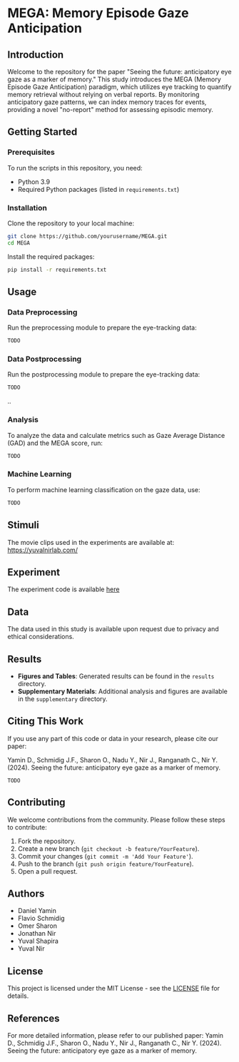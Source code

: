 # MEGA: Memory Episode Gaze Anticipation

## Introduction
Welcome to the repository for the paper "Seeing the future: anticipatory eye gaze as a marker of memory." This study introduces the MEGA (Memory Episode Gaze Anticipation) paradigm, which utilizes eye tracking to quantify memory retrieval without relying on verbal reports. By monitoring anticipatory gaze patterns, we can index memory traces for events, providing a novel "no-report" method for assessing episodic memory.

## Getting Started

### Prerequisites
To run the scripts in this repository, you need:
- Python 3.9
- Required Python packages (listed in `requirements.txt`)

### Installation
Clone the repository to your local machine:
```bash
git clone https://github.com/yourusername/MEGA.git
cd MEGA
```
Install the required packages:
```bash
pip install -r requirements.txt
```

## Usage

### Data Preprocessing
Run the preprocessing module to prepare the eye-tracking data:
```bash
TODO
```

### Data Postprocessing
Run the postprocessing module to prepare the eye-tracking data:
```bash
TODO
```
..

### Analysis
To analyze the data and calculate metrics such as Gaze Average Distance (GAD) and the MEGA score, run:
```bash
TODO
```

### Machine Learning
To perform machine learning classification on the gaze data, use:
```bash
TODO
```

## Stimuli
The movie clips used in the experiments are available at: https://yuvalnirlab.com/ 

## Experiment
The experiment code is available [here](https://github.com/dyamin/MEGA-Experiment)

## Data
The data used in this study is available upon request due to privacy and ethical considerations.

## Results
- **Figures and Tables**: Generated results can be found in the `results` directory.
- **Supplementary Materials**: Additional analysis and figures are available in the `supplementary` directory.

## Citing This Work
If you use any part of this code or data in your research, please cite our paper:

Yamin D., Schmidig J.F., Sharon O., Nadu Y., Nir J., Ranganath C., Nir Y. (2024). Seeing the future: anticipatory eye gaze as a marker of memory.

```
TODO
```

## Contributing
We welcome contributions from the community. Please follow these steps to contribute:
1. Fork the repository.
2. Create a new branch (`git checkout -b feature/YourFeature`).
3. Commit your changes (`git commit -m 'Add Your Feature'`).
4. Push to the branch (`git push origin feature/YourFeature`).
5. Open a pull request.

## Authors
- Daniel Yamin
- Flavio Schmidig
- Omer Sharon
- Jonathan Nir
- Yuval Shapira
- Yuval Nir

## License
This project is licensed under the MIT License - see the [LICENSE](LICENSE) file for details.

## References
For more detailed information, please refer to our published paper:
Yamin D., Schmidig J.F., Sharon O., Nadu Y., Nir J., Ranganath C., Nir Y. (2024). Seeing the future: anticipatory eye gaze as a marker of memory.
